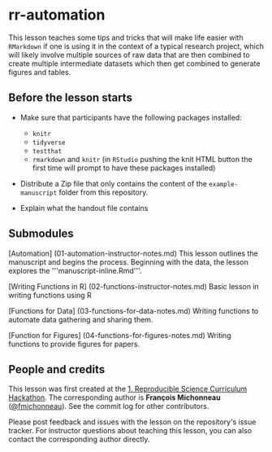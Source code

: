rr-automation
=============

This lesson teaches some tips and tricks that will make life easier with `RMarkdown` if one is using it in the context of a typical research project, which will likely involve multiple sources of raw data that are then combined to create multiple intermediate datasets which then get combined to generate figures and tables.

## Before the lesson starts

- Make sure that participants have the following packages installed:
  - `knitr`
  - `tidyverse`
  - `testthat`
  - `rmarkdown` and `knitr` (in `RStudio` pushing the knit HTML button the first time will prompt to have these packages installed)

- Distribute a Zip file that only contains the content of the
  `example-manuscript` folder from this repository.

- Explain what the handout file contains

## Submodules

[Automation] (01-automation-instructor-notes.md)
This lesson outlines the manuscript and begins the process. Beginning with the data, the lesson explores the '''manuscript-inline.Rmd'''. 

[Writing Functions in R] (02-functions-instructor-notes.md)
Basic lesson in writing functions using R

[Functions for Data] (03-functions-for-data-notes.md)
Writing functions to automate data gathering and sharing them. 

[Function for Figures] (04-functions-for-figures-notes.md)
Writing functions to provide figures for papers. 
## People and credits

This lesson was first created at the [1. Reproducible Science Curriculum Hackathon]. The corresponding author is **François Michonneau** ([@fmichonneau]). See the commit log for other contributors.

Please post feedback and issues with the lesson on the repository's issue tracker. For instructor questions about teaching this lesson, you can also contact the corresponding author directly.

[@fmichonneau]: https://github.com/fmichonneau
[1. Reproducible Science Curriculum Hackathon]: https://github.com/Reproducible-Science-Curriculum/Reproducible-Science-Hackathon-Dec-08-2014
